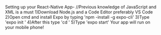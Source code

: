 Setting up your React-Native App-
//Previous knowledge of JavaScript and XML is a must
1)Download Node.js and a Code Editor preferably VS Code
2)Open cmd and install Expo by typing 'npm -install -g expo-cli'
3)Type 'expo init <Projectname>'
4)After this type 'cd <Projectname>'
5)Type 'expo start'
Your app will run on your mobile phone!


